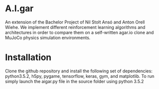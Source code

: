 # A.I.gar
An extension of the Bachelor Project of Nil Stolt Ansó and Anton Orell Wiehe. We implement different reinforcement learning algorithms and architectures in order to compare them on a self-written agar.io clone and MuJoCo physics simulation environments.
# Installation
Clone the github repository and install the following set of dependencies: python3.5.2, h5py, pygame, tensorflow, keras, gym, and matplotlib.
To run simply launch the aigar.py file in the source folder using python 3.5.2
